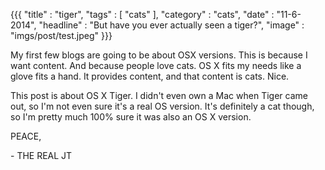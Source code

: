 {{{
    "title"    : "tiger",
    "tags"     : [ "cats" ],
    "category" : "cats",
    "date"     : "11-6-2014",
    "headline" : "But have you ever actually seen a tiger?",
    "image"    : "imgs/post/test.jpeg"
}}}


My first few blogs are going to be about OSX versions. This is because I want content. And because people love cats. OS X fits my needs like a glove fits a hand. It provides content, and that content is cats. Nice.

This post is about OS X Tiger. I didn't even own a Mac when Tiger came out, so I'm not even sure it's a real OS version. It's definitely a cat though, so I'm pretty much 100% sure it was also an OS X version.

PEACE,

\- THE REAL JT